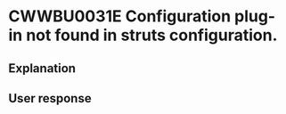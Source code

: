 # CWWBU0031E Configuration plug-in not found in struts configuration.

## Explanation

## User response